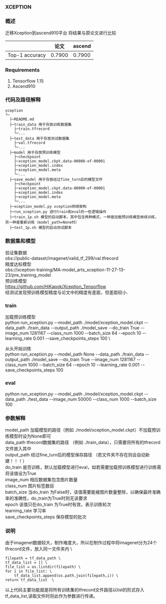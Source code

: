 ###   **XCEPTION** 


###   **概述** 

迁移Xception到ascend910平台
将结果与原论文进行比较

 |                | 论文   | ascend |
|----------------|------|--------|
| Top-1 accuracy | 0.7900 | 0.7900  |

###  Requirements

1. Tensorflow 1.15
2. Ascend910

###   **代码及路径解释** 



```
xception
└─ 
  ├─README.md
  ├─train_data 用于存放训练数据集
  	├─train.tfrecord
  	└─...
  ├─test_data 用于存放测试数据集
  	├─val.tfrecord
  	└─...
  ├─model 用于存放预训练模型
  	├─checkpoint
  	├─xception_model.ckpt.data-00000-of-00001
  	├─xception_model.index
  	├─xception_model.meta
  	└─...
  ├─save_model 用于存放经过fine_turn后的模型文件
  	├─checkpoint
  	├─xception_model.ckpt.data-00000-of-00001
  	├─xception_model.index
  	├─xception_model.meta
  	└─...
  ├─xception_model.py xception网络架构
  ├─run_xception.py 进行train和eval的一些逻辑操作
  ├─train_1p.sh 模型的启动脚本，其中包含两种模式，一种是加载预训练模型继续训练，另一种是重新训练（model_path=None时）
  ├─test_1p.sh 模型的启动测试脚本
```
###   **数据集和模型** 

验证集数据\
obs://public-dataset/imagenet/valid_tf_299/val.tfrecord\
精度达标模型\
obs://xception-training/MA-model_arts_xception-11-27-13-23/pre_training_model\
预训练模型\
https://github.com/HiKapok/Xception_Tensorflow \
经测试发现预训练模型精度与论文中的精度有差距，但差距较小.


###   **train** 
加载预训练模型 \
python    run_xception.py  --model_path ./model/xception_model.ckpt  --data_path ./train_data  --output_path  ./model_save  --do_train True  --image_num  1281167 --class_num  1000  --batch_size  64  --epoch  10 --learning_rate  0.001   --save_checkpoints_steps  100 \

从头开始训练 \
python    run_xception.py  --model_path None  --data_path ./train_data  --output_path  ./model_save  --do_train True  --image_num  1281167 --class_num  1000  --batch_size  64  --epoch  10 --learning_rate  0.001   --save_checkpoints_steps  100


###  **eval** 

python    run_xception.py  --model_path ./model/xception_model.ckpt  --data_path ./test_data    --image_num  50000 --class_num  1000  --batch_size  100  
     
###  **参数解释**  
 
 model_path                 加载模型的路径（例如 ./model/xception_model.ckpt）不加载预训练模型时设为None即可\
 data_path                  tfrecord数据集的路径 （例如 ./train_data），只需要将所有的tfrecord文件放入其中 \
 output_path                经过fine_turn后的模型保存路径 （若文件夹不存在则会自动新建！！！）\
 do_train                   是否训练，默认加载模型进行eval，如若需要加载预训练模型进行训练需将该值设为True\
 image_num                  相应数据集包含图片数量\
 class_num                  图片标签数目\
 batch_size                 当do_train 为False时，该值需要能被图片数量整除，以确保最终准确率的准确性，do_train为True时则无该要求\
 epoch                      该值只在do_train 为True时有效，表示训练轮次\
 learning_rate              学习率\
 save_checkpoints_steps     保存模型的批次

### 说明
由于imagenet数据较大，制作难度大，所以在制作过程中将imagenet分为24个tfrecord文件，放入同一文件夹内 \

	filepath = tf_data_path \
	tf_data_list = [] \
	file_list = os.listdir(filepath) \
	for i in file_list: \
		tf_data_list.append(os.path.join(filepath,i)) \
	return tf_data_list  \
以上代码主要功能就是将所有训练集的tfrecord文件路径以list的形式存入tf_data_list,读取文件时将此作为参数进行传递。
